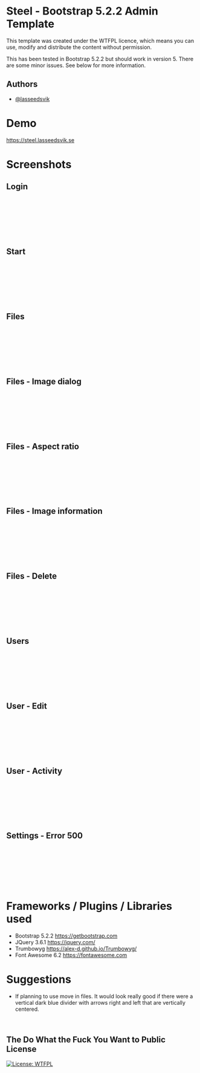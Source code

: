 
# Steel - Bootstrap 5.2.2 Admin Template 

This template was created under the WTFPL licence, which means you can use, modify and distribute the content without permission. 

This has been tested in Bootstrap 5.2.2 but should work in version 5.  There are some minor issues. See below for more information.


## Authors

- [@lasseedsvik](https://www.github.com/lasseedsvik)


# Demo

https://steel.lasseedsvik.se


# Screenshots

## Login 
<img src="screenshots/login.png" alt="" style="margin-bottom: 100px">

## Start

<img src="screenshots/start.png" alt="" style="margin-bottom: 100px">

## Files

<img src="screenshots/files.png" alt="" style="margin-bottom: 100px">

## Files - Image dialog

<img src="screenshots/image-view-dialog.png" alt="" style="margin-bottom: 100px">

## Files - Aspect ratio

<img src="screenshots/image-aspect-ratio.png" alt="" style="margin-bottom: 100px">

## Files - Image information

<img src="screenshots/image-info.png" alt="" style="margin-bottom: 100px">

## Files - Delete

<img src="screenshots/file-delete.png" alt="" style="margin-bottom: 100px">

## Users 

<img src="screenshots/users.png" alt="" style="margin-bottom: 100px">

## User - Edit

<img src="screenshots/user-edit.png" alt="" style="margin-bottom: 100px">

## User - Activity

<img src="screenshots/user-activity.png" alt="" style="margin-bottom: 100px">

## Settings - Error 500

<img src="screenshots/settings-500.png" alt="" style="margin-bottom: 100px">


# Frameworks / Plugins / Libraries used 

- Bootstrap 5.2.2 https://getbootstrap.com
- JQuery 3.6.1 https://jquery.com/
- Trumbowyg https://alex-d.github.io/Trumbowyg/
- Font Awesome 6.2 https://fontawesome.com

# Suggestions

- If planning to use move in files. It would look really good if there were a vertical dark blue divider with arrows right and left that are vertically centered.

<br>

## The Do What the Fuck You Want to Public License

[![License: WTFPL](https://img.shields.io/badge/License-WTFPL-brightgreen.svg)](http://www.wtfpl.net/about/)    

